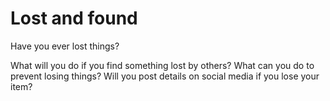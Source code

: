 # Lost and found  


Have you ever lost things?  

What will you do if you find something lost by others? What can you do to prevent losing things? Will you post details on social media if you lose your item?